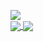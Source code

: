 ![](https://komarev.com/ghpvc/?username=killdns)
</br>
<a href="https://github.com/killdns">
  <img align="center" src="https://github-readme-stats.vercel.app/api?username=killdns&show_icons=true&include_all_commits=true&line_height=33&count_private=true&theme=dark" />
  <img align="center" src="https://github-readme-stats.vercel.app/api/top-langs/?username=killdns&langs_count=4&line_height=345&theme=dark" />
</a>

